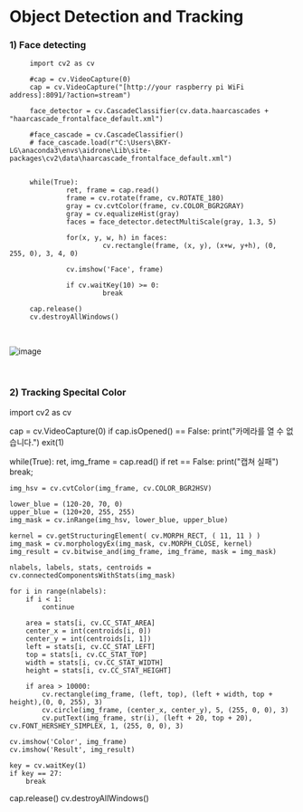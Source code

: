 # Object Detection and Tracking 

### 1) Face detecting

         import cv2 as cv

         #cap = cv.VideoCapture(0)
         cap = cv.VideoCapture("[http://your raspberry pi WiFi address]:8091/?action=stream")

         face_detector = cv.CascadeClassifier(cv.data.haarcascades + "haarcascade_frontalface_default.xml")

         #face_cascade = cv.CascadeClassifier()
         # face_cascade.load(r"C:\Users\BKY-LG\anaconda3\envs\aidrone\Lib\site-packages\cv2\data\haarcascade_frontalface_default.xml")


         while(True):
                  ret, frame = cap.read()
                  frame = cv.rotate(frame, cv.ROTATE_180)
                  gray = cv.cvtColor(frame, cv.COLOR_BGR2GRAY)
                  gray = cv.equalizeHist(gray)
                  faces = face_detector.detectMultiScale(gray, 1.3, 5)

                  for(x, y, w, h) in faces:
                           cv.rectangle(frame, (x, y), (x+w, y+h), (0, 255, 0), 3, 4, 0)

                  cv.imshow('Face', frame)

                  if cv.waitKey(10) >= 0:
                           break

         cap.release()
         cv.destroyAllWindows()
         
<br/>

![image](https://user-images.githubusercontent.com/122161666/226922767-061ae3de-5ee4-4945-936f-9eb7843b9516.png)

<br/>

### 2) Tracking Specital Color 

import cv2 as cv

cap = cv.VideoCapture(0)
if cap.isOpened() == False:
    print("카메라를 열 수 없습니다.")
    exit(1)

while(True):
    ret, img_frame = cap.read()
    if ret == False:
        print("캡쳐 실패")
        break;

    img_hsv = cv.cvtColor(img_frame, cv.COLOR_BGR2HSV)

    lower_blue = (120-20, 70, 0)
    upper_blue = (120+20, 255, 255)
    img_mask = cv.inRange(img_hsv, lower_blue, upper_blue)
 
    kernel = cv.getStructuringElement( cv.MORPH_RECT, ( 11, 11 ) )
    img_mask = cv.morphologyEx(img_mask, cv.MORPH_CLOSE, kernel)
    img_result = cv.bitwise_and(img_frame, img_frame, mask = img_mask)

    nlabels, labels, stats, centroids = cv.connectedComponentsWithStats(img_mask)

    for i in range(nlabels):
        if i < 1:
            continue

        area = stats[i, cv.CC_STAT_AREA]
        center_x = int(centroids[i, 0])
        center_y = int(centroids[i, 1]) 
        left = stats[i, cv.CC_STAT_LEFT]
        top = stats[i, cv.CC_STAT_TOP]
        width = stats[i, cv.CC_STAT_WIDTH]
        height = stats[i, cv.CC_STAT_HEIGHT]
 
        if area > 10000:
            cv.rectangle(img_frame, (left, top), (left + width, top + height),(0, 0, 255), 3)
            cv.circle(img_frame, (center_x, center_y), 5, (255, 0, 0), 3)
            cv.putText(img_frame, str(i), (left + 20, top + 20), cv.FONT_HERSHEY_SIMPLEX, 1, (255, 0, 0), 3)

    cv.imshow('Color', img_frame)
    cv.imshow('Result', img_result)

    key = cv.waitKey(1) 
    if key == 27:
        break

cap.release()
cv.destroyAllWindows()
